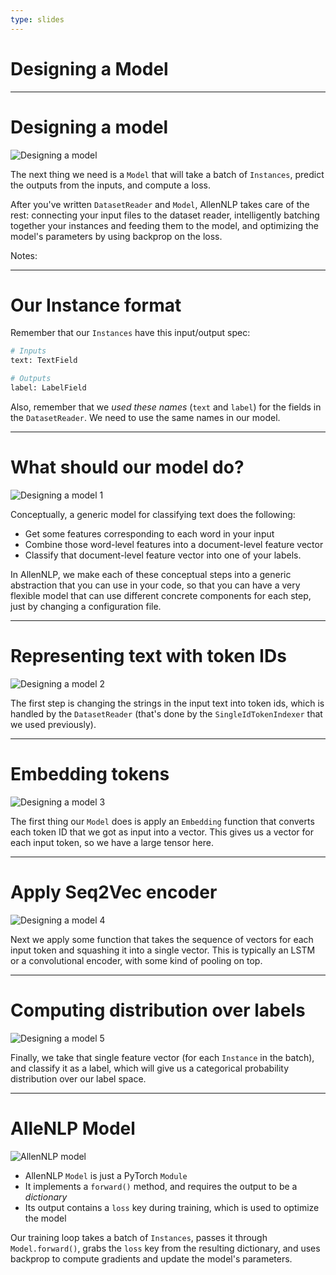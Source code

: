 ```yaml
---
type: slides
---
```


# Designing a Model

---

# Designing a model

<img src="/your-first-model/designing-a-model.svg" alt="Designing a model" />

The next thing we need is a `Model` that will take a batch of `Instances`, predict the outputs from the inputs, and compute a loss.

After you've written `DatasetReader` and `Model`, AllenNLP takes care of the rest: connecting your input files to the dataset reader, intelligently batching together your instances and feeding them to the model, and optimizing the model's parameters by using backprop on the loss.

Notes:

---

# Our Instance format

Remember that our `Instances` have this input/output spec:

```python
# Inputs
text: TextField

# Outputs
label: LabelField
```

Also, remember that we *used these names* (`text` and `label`) for the fields in the `DatasetReader`. We need to use the same names in our model.

---

# What should our model do?

<img src="/your-first-model/designing-a-model-1.svg" alt="Designing a model 1" />

Conceptually, a generic model for classifying text does the following:

* Get some features corresponding to each word in your input
* Combine those word-level features into a document-level feature vector
* Classify that document-level feature vector into one of your labels.

In AllenNLP, we make each of these conceptual steps into a generic abstraction that you can use in your code, so that you can have a very flexible model that can use different concrete components for each step, just by changing a configuration file.

---

# Representing text with token IDs

<img src="/your-first-model/designing-a-model-2.svg" alt="Designing a model 2" />

The first step is changing the strings in the input text into token ids, which is handled by the `DatasetReader` (that's done by the `SingleIdTokenIndexer` that we used previously).

---

# Embedding tokens

<img src="/your-first-model/designing-a-model-3.svg" alt="Designing a model 3" />

The first thing our `Model` does is apply an `Embedding` function that converts each token ID that we got as input into a vector.  This gives us a vector for each input token, so we have a large tensor here.

---

# Apply Seq2Vec encoder

<img src="/your-first-model/designing-a-model-4.svg" alt="Designing a model 4" />

Next we apply some function that takes the sequence of vectors for each input token and
squashing it into a single vector.  This is typically an LSTM or a convolutional encoder, with some kind of pooling on top.

---

# Computing distribution over labels

<img src="/your-first-model/designing-a-model-5.svg" alt="Designing a model 5" />

Finally, we take that single feature vector (for each `Instance` in the batch), and classify it as a label, which will give us a categorical probability distribution over our label space.

---

# AlleNLP Model

<img src="/your-first-model/allennlp-model.svg" alt="AllenNLP model" />

* AllenNLP `Model` is just a PyTorch `Module`
* It implements a `forward()` method, and requires the output to be a _dictionary_
* Its output contains a `loss` key during training, which is used to optimize the model

Our training loop takes a batch of `Instances`, passes it through `Model.forward()`, grabs the `loss` key from the resulting dictionary, and uses backprop to compute gradients and update the model's parameters.
